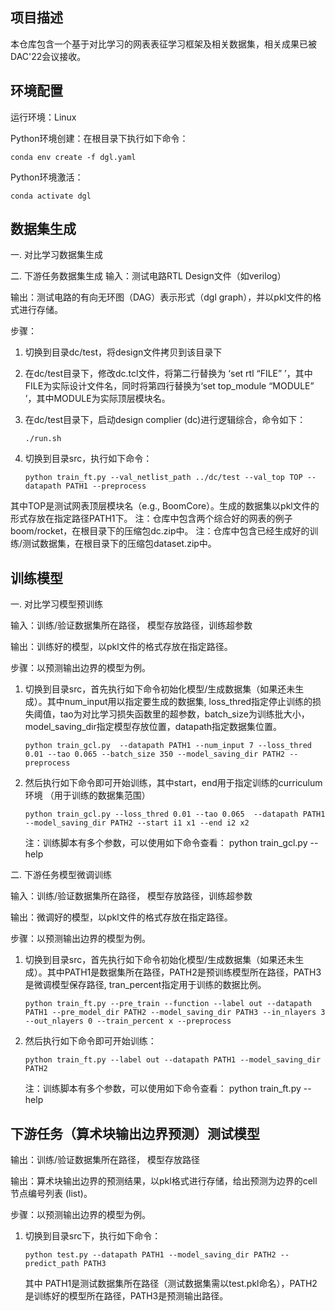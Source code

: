 ## 项目描述
本仓库包含一个基于对比学习的网表表征学习框架及相关数据集，相关成果已被DAC'22会议接收。


## 环境配置
运行环境：Linux

Python环境创建：在根目录下执行如下命令：

	conda env create -f dgl.yaml
Python环境激活：

	conda activate dgl

## 数据集生成
一. 对比学习数据集生成


二. 下游任务数据集生成
输入：测试电路RTL Design文件（如verilog）

输出：测试电路的有向无环图（DAG）表示形式（dgl graph），并以pkl文件的格式进行存储。

步骤：
1.	切换到目录dc/test，将design文件拷贝到该目录下
2.	在dc/test目录下，修改dc.tcl文件，将第二行替换为 ‘set rtl “FILE” ’，其中FILE为实际设计文件名，同时将第四行替换为‘set top_module “MODULE” ’，其中MODULE为实际顶层模块名。
3.	在dc/test目录下，启动design complier (dc)进行逻辑综合，命令如下：

		./run.sh
4.	切换到目录src，执行如下命令：

		python train_ft.py --val_netlist_path ../dc/test --val_top TOP --datapath PATH1 --preprocess 
其中TOP是测试网表顶层模块名（e.g., BoomCore）。生成的数据集以pkl文件的形式存放在指定路径PATH1下。
	注：仓库中包含两个综合好的网表的例子boom/rocket，在根目录下的压缩包dc.zip中。
	注：仓库中包含已经生成好的训练/测试数据集，在根目录下的压缩包dataset.zip中。

## 训练模型
一. 对比学习模型预训练

输入：训练/验证数据集所在路径， 模型存放路径，训练超参数

输出：训练好的模型，以pkl文件的格式存放在指定路径。

步骤：以预测输出边界的模型为例。
1.	切换到目录src，首先执行如下命令初始化模型/生成数据集（如果还未生成）。其中num_input用以指定要生成的数据集, loss_thred指定停止训练的损失阈值，tao为对比学习损失函数里的超参数，batch_size为训练批大小，model_saving_dir指定模型存放位置，datapath指定数据集位置。

		python train_gcl.py  --datapath PATH1 --num_input 7 --loss_thred 0.01 --tao 0.065 --batch_size 350 --model_saving_dir PATH2 --preprocess

2.	然后执行如下命令即可开始训练，其中start，end用于指定训练的curriculum环境 （用于训练的数据集范围）

		python train_gcl.py --loss_thred 0.01 --tao 0.065  --datapath PATH1 --model_saving_dir PATH2 --start i1 x1 --end i2 x2
	注：训练脚本有多个参数，可以使用如下命令查看：
		python train_gcl.py --help

二. 下游任务模型微调训练

输入：训练/验证数据集所在路径， 模型存放路径，训练超参数

输出：微调好的模型，以pkl文件的格式存放在指定路径。

步骤：以预测输出边界的模型为例。
1.	切换到目录src，首先执行如下命令初始化模型/生成数据集（如果还未生成）。其中PATH1是数据集所在路径，PATH2是预训练模型所在路径，PATH3是微调模型保存路径, tran_percent指定用于训练的数据比例。

		python train_ft.py --pre_train --function --label out --datapath PATH1 --pre_model_dir PATH2 --model_saving_dir PATH3 --in_nlayers 3 --out_nlayers 0 --train_percent x --preprocess
2.	然后执行如下命令即可开始训练：

		python train_ft.py --label out --datapath PATH1 --model_saving_dir PATH2
	注：训练脚本有多个参数，可以使用如下命令查看：
		python train_ft.py --help

## 下游任务（算术块输出边界预测）测试模型
输出：训练/验证数据集所在路径， 模型存放路径

输出：算术块输出边界的预测结果，以pkl格式进行存储，给出预测为边界的cell节点编号列表 (list)。

步骤：以预测输出边界的模型为例。
1.	切换到目录src下，执行如下命令：

		python test.py --datapath PATH1 --model_saving_dir PATH2 --predict_path PATH3
	其中 PATH1是测试数据集所在路径（测试数据集需以test.pkl命名），PATH2是训练好的模型所在路径，PATH3是预测输出路径。

